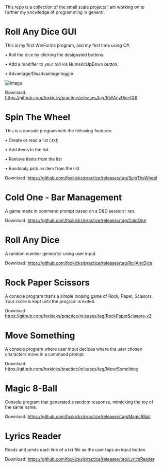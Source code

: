 This repo is a collection of the small scale projects I am working on to further my knowledge of programming in general.

# Roll Any Dice GUI

This is my first WinForms program, and my first time using C#.

• Roll the dice by clicking the designated buttons.

• Add a modifier to your roll via NumericUpDown button.

• Advantage/Disadvantage toggle.

![image](https://github.com/foxkicks/practice/assets/156107200/beee954f-faf4-4c9a-9231-82670311f068)

Download: https://github.com/foxkicks/practice/releases/tag/RollAnyDiceGUI

# Spin The Wheel

This is a console program with the following features:

• Create or read a list (.txt)

• Add items to the list

• Remove items from the list

• Randomly pick an item from the list

Download: https://github.com/foxkicks/practice/releases/tag/SpinTheWheel

# Cold One - Bar Management

A game made in command prompt based on a D&D session I ran.

Download: https://github.com/foxkicks/practice/releases/tag/ColdOne

# Roll Any Dice

A random number generator using user input.

Download: https://github.com/foxkicks/practice/releases/tag/RollAnyDice

# Rock Paper Scissors

A console program that's a simple looping game of Rock, Paper, Scissors. Your score is kept until the program is exited.

Download: https://github.com/foxkicks/practice/releases/tag/RockPaperScissors-v2

# Move Something

A console program where user input decides where the user chosen characters move in a command prompt.

Download: https://github.com/foxkicks/practice/releases/tag/MoveSomething

# Magic 8-Ball

Console program that generated a random response, mimicking the toy of the same name.

Download: https://github.com/foxkicks/practice/releases/tag/Magic8Ball

# Lyrics Reader

Reads and prints each line of a txt file as the user taps an input button.

Download: https://github.com/foxkicks/practice/releases/tag/LyricsReader
